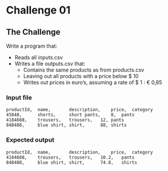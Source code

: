 # Challenge 01

## The Challenge

Write a program that:​
- Reads all inputs.csv​
- Writes a file outputs.csv that:​
    - Contains the same products as from products.csv​
    - Leaving out all products with a price below $ 10​
    - Writes out prices in euro’s, assuming a rate of $ 1 : € 0,85​

### Input file
```csv
productId,	name,		description,	price,	category​
45848,		shorts,		short pants,	8,	pants​
4184688,	trousers,	trousers,	12,	pants​
848488,		blue shirt,	shirt,		88,	shirts
```

### Expected output
```csv
productId,	name,		description,	price,	category​
4184688,	trousers,	trousers,	10.2,	pants​
848488,		blue shirt,	shirt,		74.8,	shirts
```
